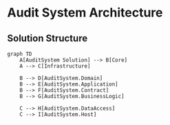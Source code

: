 # Audit System Architecture

## Solution Structure

```mermaid
graph TD
    A[AuditSystem Solution] --> B[Core]
    A --> C[Infrastructure]

    B --> D[AuditSystem.Domain]
    B --> E[AuditSystem.Application]
    B --> F[AuditSystem.Contract]
    B --> G[AuditSystem.BusinessLogic]

    C --> H[AuditSystem.DataAccess]
    C --> I[AuditSystem.Host]